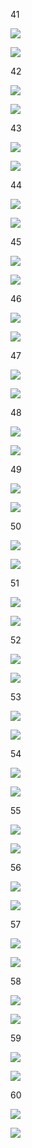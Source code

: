 41

![](media/be56dd0c05e11342062768b301c8a14a.png)

![](media/e59b54d101311a9988a29c8a43988a78.png)

42

![](media/68df1693c3d26f82207ae547bedd2f0d.png)

![](media/8df3f2adc5408bc7f289e418a5947950.png)

43

![](media/c5726eba680832c98a83a110ccdd4c53.png)

![](media/55e4a15bbaf6583314aa0517e74e70ee.png)

44

![](media/78521cc0a026b2a96cb649fdeafb9ca4.png)

![](media/aabfb206536bfeba35b9a3ff231a22b4.png)

45

![](media/00e33824912071e0fdc118dfd8abf0bb.png)

![](media/062eb255f6347adf7b020e899cea74d9.png)

46

![](media/20f62cbec005acdd44732c1bbdacccad.png)

![](media/53e1bf253eefcc80acd69b1e7ea0436d.png)

47

![](media/3c7a1c39d706b1de0f25d6596d21e5f9.png)

![](media/2c339f5b6da288a047173e4c731d853e.png)

48

![](media/24e5efcf63a90380ce63e644a4f9f02f.png)

![](media/50fbd1c6dc995872a8efa5f96d869860.png)

49

![](media/2b6228635f50a20a09a02315add67d4d.png)

![](media/08855b9253527b3e1fec8bfea583b876.png)

50

![](media/b6d604f33b0d148606769aa4a9c1d8a2.png)

![](media/649648c57f6d8c83c8907053c6aa7759.png)

51

![](media/4d5776827b0c4bcabf7b139ee7297d69.png)

![](media/7ec70995cfa3fb16b1279a37f19919af.png)

52

![](media/3188ac27002acab7584256ccede24de9.png)

![](media/c8a885defe03ebe16e1656c63f2f4392.png)

53

![](media/637b4228f15ccf38d93cdfef24918bd4.png)

![](media/495bc2f185b77ea1b642b5e9f3aface4.png)

54

![](media/e9a368d0bc8f7634c5e929af4fcd0aad.png)

![](media/ed5f5b8f80de446be8a7108f1676bcdf.png)

55

![](media/cb48723b79d04e8e114de4d34f2db02e.png)

![](media/14bf519e5a7135c55d12d427f1f6fada.png)

56

![](media/fdfc7f0b74be753aa629007d656495fb.png)

![](media/36b02ebcb82d72e2615750d30e9954d8.png)

57

![](media/301128712e06dbba68a229f5c4585e99.png)

![](media/a54f19137b9145504bfbda47d692713c.png)

58

![](media/a2bdb9409b346fc55b4b36832adef39b.png)

![](media/1555749333f7b660f9fff0c3de5844ec.png)

59

![](media/78c8559a4124f034f6e751d4cde0003c.png)

![](media/70a797b0f40c158a289e9fd2dbf17097.png)

60

![](media/f1e50f584dd10188a1c9c58113698ee1.png)

![](media/706a1306bfb0a6392f7d4c0a09d3fcd8.png)
